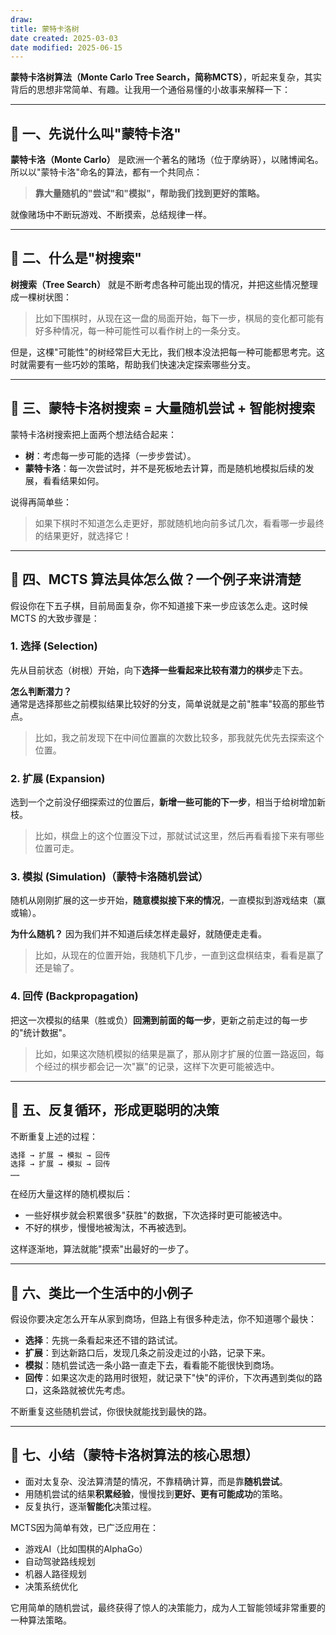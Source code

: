```yaml
---
draw:
title: 蒙特卡洛树
date created: 2025-03-03
date modified: 2025-06-15
---
```

**蒙特卡洛树算法（Monte Carlo Tree Search，简称MCTS）**，听起来复杂，其实背后的思想非常简单、有趣。让我用一个通俗易懂的小故事来解释一下：

---

## 🌳 一、先说什么叫"蒙特卡洛"

**蒙特卡洛（Monte Carlo）** 是欧洲一个著名的赌场（位于摩纳哥），以赌博闻名。所以以"蒙特卡洛"命名的算法，都有一个共同点：

> **靠大量随机的"尝试"和"模拟"，帮助我们找到更好的策略。**

就像赌场中不断玩游戏、不断摸索，总结规律一样。

---

## 🧩 二、什么是"树搜索"

**树搜索（Tree Search）** 就是不断考虑各种可能出现的情况，并把这些情况整理成一棵树状图：

> 比如下围棋时，从现在这一盘的局面开始，每下一步，棋局的变化都可能有好多种情况，每一种可能性可以看作树上的一条分支。

但是，这棵"可能性"的树经常巨大无比，我们根本没法把每一种可能都思考完。这时就需要有一些巧妙的策略，帮助我们快速决定探索哪些分支。

---

## 🎲 三、蒙特卡洛树搜索 = 大量随机尝试 + 智能树搜索

蒙特卡洛树搜索把上面两个想法结合起来：

- **树**：考虑每一步可能的选择（一步步尝试）。
- **蒙特卡洛**：每一次尝试时，并不是死板地去计算，而是随机地模拟后续的发展，看看结果如何。

说得再简单些：

> 如果下棋时不知道怎么走更好，那就随机地向前多试几次，看看哪一步最终的结果更好，就选择它！

---

## 🎯 四、MCTS 算法具体怎么做？一个例子来讲清楚

假设你在下五子棋，目前局面复杂，你不知道接下来一步应该怎么走。这时候 MCTS 的大致步骤是：

### **1. 选择 (Selection)**

先从目前状态（树根）开始，向下**选择一些看起来比较有潜力的棋步**走下去。

**怎么判断潜力？**  
通常是选择那些之前模拟结果比较好的分支，简单说就是之前"胜率"较高的那些节点。

> 比如，我之前发现下在中间位置赢的次数比较多，那我就先优先去探索这个位置。

### **2. 扩展 (Expansion)**

选到一个之前没仔细探索过的位置后，**新增一些可能的下一步**，相当于给树增加新枝。

> 比如，棋盘上的这个位置没下过，那就试试这里，然后再看看接下来有哪些位置可走。

### **3. 模拟 (Simulation)**（蒙特卡洛随机尝试）

随机从刚刚扩展的这一步开始，**随意模拟接下来的情况**，一直模拟到游戏结束（赢或输）。

**为什么随机？** 因为我们并不知道后续怎样走最好，就随便走走看。

> 比如，从现在的位置开始，我随机下几步，一直到这盘棋结束，看看是赢了还是输了。

### **4. 回传 (Backpropagation)**

把这一次模拟的结果（胜或负）**回溯到前面的每一步**，更新之前走过的每一步的"统计数据"。

> 比如，如果这次随机模拟的结果是赢了，那从刚才扩展的位置一路返回，每个经过的棋步都会记一次"赢"的记录，这样下次更可能被选中。

---

## 🔄 五、反复循环，形成更聪明的决策

不断重复上述的过程：

```Java
选择 → 扩展 → 模拟 → 回传
选择 → 扩展 → 模拟 → 回传
……
```

在经历大量这样的随机模拟后：

- 一些好棋步就会积累很多"获胜"的数据，下次选择时更可能被选中。
- 不好的棋步，慢慢地被淘汰，不再被选到。

这样逐渐地，算法就能"摸索"出最好的一步了。

---

## 🚗 六、类比一个生活中的小例子

假设你要决定怎么开车从家到商场，但路上有很多种走法，你不知道哪个最快：

- **选择**：先挑一条看起来还不错的路试试。
- **扩展**：到达新路口后，发现几条之前没走过的小路，记录下来。
- **模拟**：随机尝试选一条小路一直走下去，看看能不能很快到商场。
- **回传**：如果这次走的路用时很短，就记录下"快"的评价，下次再遇到类似的路口，这条路就被优先考虑。

不断重复这些随机尝试，你很快就能找到最快的路。

---

## 📌 七、小结（蒙特卡洛树算法的核心思想）

- 面对太复杂、没法算清楚的情况，不靠精确计算，而是靠**随机尝试**。
- 用随机尝试的结果**积累经验**，慢慢找到**更好、更有可能成功**的策略。
- 反复执行，逐渐**智能化**决策过程。

MCTS因为简单有效，已广泛应用在：

- 游戏AI（比如围棋的AlphaGo）
- 自动驾驶路线规划
- 机器人路径规划
- 决策系统优化

它用简单的随机尝试，最终获得了惊人的决策能力，成为人工智能领域非常重要的一种算法策略。
